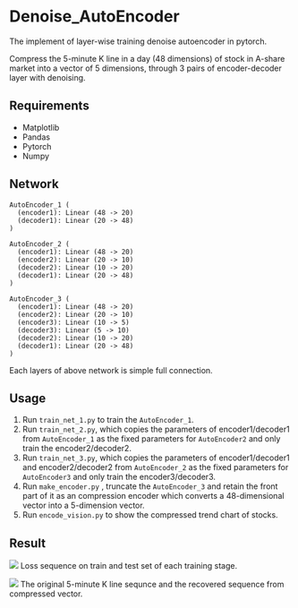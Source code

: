 # Denoise_AutoEncoder

The implement of layer-wise training denoise autoencoder in pytorch. 

Compress the 5-minute K line in a day (48 dimensions) of stock in A-share market into a vector of 5 dimensions, through 3 pairs of encoder-decoder layer with denoising.
     

## Requirements
* Matplotlib  
* Pandas  
* Pytorch  
* Numpy
       

## Network
```
AutoEncoder_1 (
  (encoder1): Linear (48 -> 20)
  (decoder1): Linear (20 -> 48)
)  
```
```
AutoEncoder_2 (
  (encoder1): Linear (48 -> 20)
  (encoder2): Linear (20 -> 10)
  (decoder2): Linear (10 -> 20)
  (decoder1): Linear (20 -> 48)
)  
```
```
AutoEncoder_3 (
  (encoder1): Linear (48 -> 20)
  (encoder2): Linear (20 -> 10)
  (encoder3): Linear (10 -> 5)
  (decoder3): Linear (5 -> 10)
  (decoder2): Linear (10 -> 20)
  (decoder1): Linear (20 -> 48)
)  
```
Each layers of above network is simple full connection.
      

## Usage
1. Run `train_net_1.py` to train the `AutoEncoder_1`. 
2. Run `train_net_2.py`, which copies the parameters of encoder1/decoder1 from `AutoEncoder_1` as the fixed parameters for `AutoEncoder2` and only train the encoder2/decoder2.
3. Run `train_net_3.py`, which copies the parameters of encoder1/decoder1 and encoder2/decoder2 from `AutoEncoder_2` as the fixed parameters for `AutoEncoder3` and only train the encoder3/decoder3.
4. Run `make_encoder.py` , truncate the `AutoEncoder_3` and retain the front part of it as an compression encoder which converts a 48-dimensional vector into a 5-dimension vector.
5. Run `encode_vision.py` to show the compressed trend chart of stocks.
      

## Result
![](https://github.com/melissa135/Denoise_AutoEncoder/blob/master/Figure_1.png) 
Loss sequence on train and test set of each training stage.
 
![](https://github.com/melissa135/Denoise_AutoEncoder/blob/master/vision_10.png) 
The original 5-minute K line sequnce and the recovered sequence from compressed vector.
